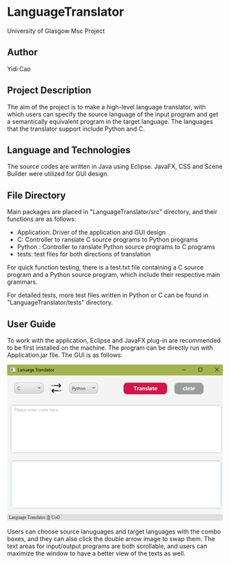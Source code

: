 # LanguageTranslator

University of Glasgow 
Msc Project

## Author
Yidi Cao

## Project Description

The aim of the project is to make a high-level language translator, with which users can specify the source language of the input program and get a semantically equivalent program in the target language. The languages that the translator support include Python and C. 

## Language and Technologies
The source codes are written in Java using Eclipse. JavaFX, CSS and Scene Builder were utilized for GUI design. 

## File Directory
Main packages are placed in "LanguageTranslator/src" directory, and their functions are as follows:
* Application: Driver of the application and GUI design
* C: Controller to ranslate C source programs to Python programs
* Python : Controller to ranslate Python  source programs to C programs
* tests: test files for both directions of translation

For quick function testing, there is a test.txt file containing a C source program and a Python source program, which include their respective main grammars.

For detailed tests, more test files written in Python or C can be found in "LanguageTranslator/tests" directory. 

## User Guide
To work with the application, Eclipse and JavaFX plug-in are recommended to be first installed on the machine.
The program can be directly run with Application.jar file.
The GUI is as follows:

![](/image/GUI.PNG)
 
Users can choose source lanuguages and target languages with the combo boxes, and they can also click the double arrow image to swap them. The text areas for input/output programs are both scrollable, and users can maximize the window to have a better view of the texts as well.


